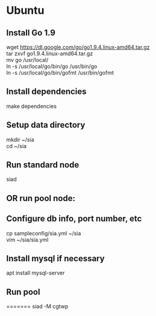 # Ubuntu

Install Go 1.9
---
wget https://dl.google.com/go/go1.9.4.linux-amd64.tar.gz  
tar zxvf go1.9.4.linux-amd64.tar.gz  
mv go /usr/local/  
ln -s /usr/local/go/bin/go /usr/bin/go  
ln -s /usr/local/go/bin/gofmt /usr/bin/gofmt  

Install dependencies
---
make dependencies

Setup data directory
---
mkdir ~/sia  
cd ~/sia  

Run standard node
---
siad

OR run pool node:
---

Configure db info, port number, etc
---
cp sampleconfig/sia.yml ~/sia  
vim ~/sia/sia.yml

Install mysql if necessary
---
apt install mysql-server

Run pool
---
=======
siad -M cgtwp
